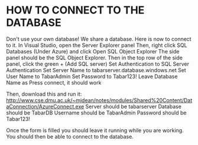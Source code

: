 # HOW TO CONNECT TO THE DATABASE
Don't use your own database! We share a database. Here is now to connect to it.
In Visual Studio, open the Server Explorer panel
Then, right click SQL Databases (Under Azure) and click Open SQL Object Explorer
The side panel should be the SQL Object Explorer.
Then in the top row of the side panel, click the green + (Add SQL server)
Set Authentication to SQL Server Authentication
Set Server Name to tabarserver.database.windows.net
Set User Name to TabarAdmin
Set Password to Tabar123!
Leave Database Name as <default>
Press connect, it should work

Then, download this and run it: http://www.cse.dmu.ac.uk/~mjdean/notes/modules/Shared%20Content/DataConnection/AzureConnect.exe
Server should be tabarserver
Database should be TabarDB
Username should be TabarAdmin
Password should be Tabar123!

Once the form is filled you should leave it running while you are working. You should then be able to connect to the database.
